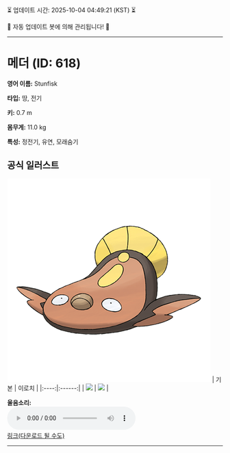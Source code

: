 
⏳ 업데이트 시간: 2025-10-04 04:49:21 (KST) ⏳

🤖 자동 업데이트 봇에 의해 관리됩니다! 🤖

---

# 메더 (ID: 618)
**영어 이름:** Stunfisk

**타입:** 땅, 전기

**키:** 0.7 m

**몸무게:** 11.0 kg

**특성:** 정전기, 유연, 모래숨기

## 공식 일러스트
![](https://raw.githubusercontent.com/PokeAPI/sprites/master/sprites/pokemon/other/official-artwork/618.png)
| 기본 | 이로치 |
|:----:|:------:|
| <img src="http://play.pokemonshowdown.com/sprites/ani/stunfisk.gif" width="200"> | <img src="http://play.pokemonshowdown.com/sprites/ani-shiny/stunfisk.gif" width="200"> |

**울음소리:**<br><audio controls src="https://raw.githubusercontent.com/PokeAPI/cries/main/cries/pokemon/latest/618.ogg"></audio><br> [링크(다운로드 될 수도)](https://raw.githubusercontent.com/PokeAPI/cries/main/cries/pokemon/latest/618.ogg)


---
